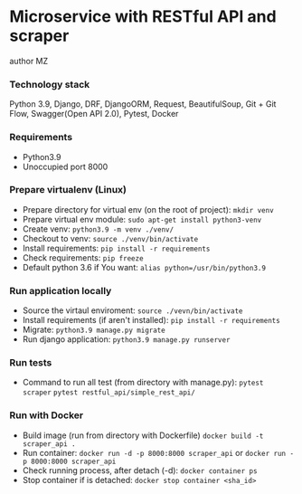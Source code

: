 # Microservice with RESTful API and scraper #

author MZ

### Technology stack ###
Python 3.9, Django, DRF, DjangoORM, Request, BeautifulSoup, Git + Git Flow, Swagger(Open API 2.0), Pytest, Docker

### Requirements ###
* Python3.9
* Unoccupied port 8000

### Prepare virtualenv (Linux) ###

* Prepare directory for virtual env (on the root of project):
	`mkdir venv`
* Prepare virtual env module:
	`sudo apt-get install python3-venv`
* Create venv:
	`python3.9 -m venv ./venv/`
* Checkout to venv:
	`source ./venv/bin/activate`
* Install requirements:
	`pip install -r requirements`
* Check requirements:
	`pip freeze`
* Default python 3.6 if You want:
	`alias python=/usr/bin/python3.9`

### Run application locally ###

* Source the virtaul enviroment:
	`source ./vevn/bin/activate`
* Install requirements (if aren't installed):
	`pip install -r requirements`
* Migrate:
	`python3.9 manage.py migrate`
* Run django application:
	`python3.9 manage.py runserver`

### Run tests ###

* Command to run all test (from directory with manage.py):
	`pytest scraper`
	`pytest restful_api/simple_rest_api/`

### Run with Docker ###

* Build image (run from directory with Dockerfile)
	`docker build -t scraper_api .`
* Run container:
	`docker run -d -p 8000:8000 scraper_api` or `docker run -p 8000:8000 scraper_api`
* Check running process, after detach (-d):
	`docker container ps`
* Stop container if is detached:
	`docker stop container <sha_id>`
